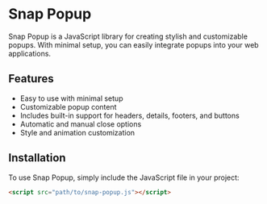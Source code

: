# Snap Popup

Snap Popup is a JavaScript library for creating stylish and customizable popups. With minimal setup, you can easily integrate popups into your web applications.

## Features

- Easy to use with minimal setup
- Customizable popup content
- Includes built-in support for headers, details, footers, and buttons
- Automatic and manual close options
- Style and animation customization

## Installation

To use Snap Popup, simply include the JavaScript file in your project:

```html
<script src="path/to/snap-popup.js"></script>
